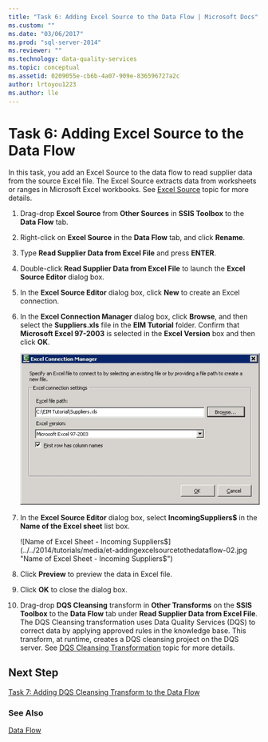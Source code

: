 ```yaml
---
title: "Task 6: Adding Excel Source to the Data Flow | Microsoft Docs"
ms.custom: ""
ms.date: "03/06/2017"
ms.prod: "sql-server-2014"
ms.reviewer: ""
ms.technology: data-quality-services
ms.topic: conceptual
ms.assetid: 0209055e-cb6b-4a07-909e-836596727a2c
author: lrtoyou1223
ms.author: lle
---
```

# Task 6: Adding Excel Source to the Data Flow
  In this task, you add an Excel Source to the data flow to read supplier data from the source Excel file. The Excel Source extracts data from worksheets or ranges in Microsoft Excel workbooks. See [Excel Source](../integration-services/data-flow/excel-source.md) topic for more details.

1.  Drag-drop **Excel Source** from **Other Sources** in **SSIS Toolbox** to the **Data Flow** tab.

2.  Right-click on **Excel Source** in the **Data Flow** tab, and click **Rename**.

3.  Type **Read Supplier Data from Excel File** and press **ENTER**.

4.  Double-click **Read Supplier Data from Excel File** to launch the **Excel Source Editor** dialog box.

5.  In the **Excel Source Editor** dialog box, click **New** to create an Excel connection.

6.  In the **Excel Connection Manager** dialog box, click **Browse**, and then select the **Suppliers.xls** file in the **EIM Tutorial** folder. Confirm that **Microsoft Excel 97-2003** is selected in the **Excel Version** box and then click **OK**.

     ![Excel Connection Manager Dialog Box](../../2014/tutorials/media/et-addingexcelsourcetothedataflow-01.jpg "Excel Connection Manager Dialog Box")

7.  In the **Excel Source Editor** dialog box, select **IncomingSuppliers$** in the **Name of the Excel sheet** list box.

     ![Name of Excel Sheet - Incoming Suppliers$](../../2014/tutorials/media/et-addingexcelsourcetothedataflow-02.jpg "Name of Excel Sheet - Incoming Suppliers$")

8.  Click **Preview** to preview the data in Excel file.

9. Click **OK** to close the dialog box.

10. Drag-drop **DQS Cleansing** transform in **Other Transforms** on the **SSIS Toolbox** to the **Data Flow** tab under **Read Supplier Data from Excel File**. The DQS Cleansing transformation uses Data Quality Services (DQS) to correct data by applying approved rules in the knowledge base. This transform, at runtime, creates a DQS cleansing project on the DQS server. See [DQS Cleansing Transformation](https://msdn.microsoft.com/library/ee677619.aspx) topic for more details.

## Next Step

[Task 7: Adding DQS Cleansing Transform to the Data Flow](task-7-adding-dqs-cleansing-transform-to-the-data-flow.md)

### See Also

[Data Flow](../integration-services/data-flow/data-flow.md)
